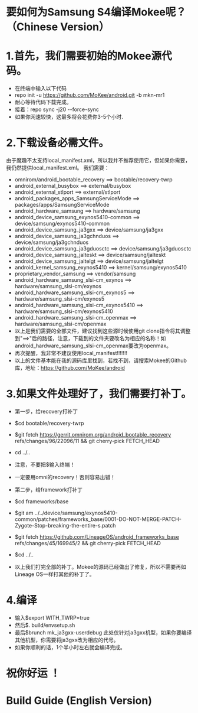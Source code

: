 # 要如何为Samsung S4编译Mokee呢？（Chinese Version）
# 1.首先，我们需要初始的Mokee源代码。
- 在终端中输入以下代码
- repo init -u https://github.com/MoKee/android.git -b mkn-mr1
- 耐心等待代码下载完成。
- 接着：repo sync -j20 --force-sync
- 如果你网速较快，这最多将会花费你3-5个小时.

# 2.下载设备必需文件。
由于魔趣不太支持local_manifest.xml，所以我并不推荐使用它，但如果你需要，我仍然提供local_manifest.xml。
我们需要：
- omnirom/android_bootable_recovery ==> bootable/recovery-twrp
- android_external_busybox ==> external/busybox
- android_external_stlport ==> external/stlport
- android_packages_apps_SamsungServiceMode ==> packages/apps/SamsungServiceMode
- android_hardware_samsung ==> hardware/samsung
- android_device_samsung_exynos5410-common ==> device/samsung/exynos5410-common
- android_device_samsung_ja3gxx ==> device/samsung/ja3gxx
- android_device_samsung_ja3gchnduos ==> device/samsung/ja3gchnduos
- android_device_samsung_ja3gduosctc ==> device/samsung/ja3gduosctc
- android_device_samsung_jalteskt ==> device/samsung/jalteskt
- android_device_samsung_jaltelgt ==> device/samsung/jaltelgt
- android_kernel_samsung_exynos5410 ==> kernel/samsung/exynos5410
- proprietary_vendor_samsung ==> vendor/samsung
- android_hardware_samsung_slsi-cm_exynos ==> hardware/samsung_slsi-cm/exynos
- android_hardware_samsung_slsi-cm_exynos5 ==> hardware/samsung_slsi-cm/exynos5
- android_hardware_samsung_slsi-cm_exynos5410 ==> hardware/samsung_slsi-cm/exynos5410
- android_hardware_samsung_slsi-cm_openmax ==> hardware/samsung_slsi-cm/openmax
- 以上是我们需要的全部文件，建议找到这些源时候使用git clone指令将其调整到"==>"后的路径，注意，下载到的文件夹要改名为相应的名称！如android_hardware_samsung_slsi-cm_openmax要改为openmax。
- 再次提醒，我非常不建议使用local_manifest!!!!!!!
- 以上的文件基本能在我的源码库里找到，若找不到，请搜索Mokee的Github库，地址：https://github.com/MoKee/android

# 3.如果文件处理好了，我们需要打补丁。
- 第一步，给recovery打补丁
- $cd bootable/recovery-twrp
- $git fetch https://gerrit.omnirom.org/android_bootable_recovery refs/changes/96/22096/11 && git cherry-pick FETCH_HEAD
- cd ../..
- 注意，不要把$输入终端！
- 一定要用omni的recovery！否则容易出错！
- 第二步，给framework打补丁
- $cd frameworks/base
- $git am ../../device/samsung/exynos5410-common/patches/frameworks_base/0001-DO-NOT-MERGE-PATCH-Zygote-Stop-breaking-the-entire-s.patch
- $git fetch https://github.com/LineageOS/android_frameworks_base refs/changes/45/169945/2 && git cherry-pick FETCH_HEAD
- $cd ../..

- 以上我们打完全部的补丁。Mokee的源码已经做出了修复，所以不需要再如Lineage OS一样打其他的补丁了。

# 4.编译
- 输入$export WITH_TWRP=true
- 然后$. build/envsetup.sh
- 最后$brunch mk_ja3gxx-userdebug 此处仅针对ja3gxx机型，如果你要编译其他机型，你需要将ja3gxx改为相应的代号。
- 如果你顺利的话，1个半小时左右就会编译完成。
# 祝你好运 ！

# Build Guide (English Version)
